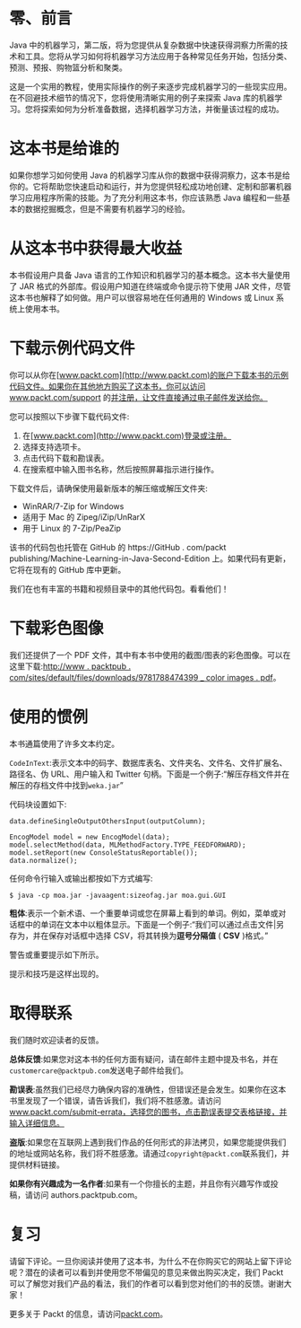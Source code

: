 

# 零、前言

Java 中的机器学习，第二版，将为您提供从复杂数据中快速获得洞察力所需的技术和工具。您将从学习如何将机器学习方法应用于各种常见任务开始，包括分类、预测、预报、购物篮分析和聚类。

这是一个实用的教程，使用实际操作的例子来逐步完成机器学习的一些现实应用。在不回避技术细节的情况下，您将使用清晰实用的例子来探索 Java 库的机器学习。您将探索如何为分析准备数据，选择机器学习方法，并衡量该过程的成功。



# 这本书是给谁的

如果你想学习如何使用 Java 的机器学习库从你的数据中获得洞察力，这本书是给你的。它将帮助您快速启动和运行，并为您提供轻松成功地创建、定制和部署机器学习应用程序所需的技能。为了充分利用这本书，你应该熟悉 Java 编程和一些基本的数据挖掘概念，但是不需要有机器学习的经验。



# 从这本书中获得最大收益

本书假设用户具备 Java 语言的工作知识和机器学习的基本概念。这本书大量使用了 JAR 格式的外部库。假设用户知道在终端或命令提示符下使用 JAR 文件，尽管这本书也解释了如何做。用户可以很容易地在任何通用的 Windows 或 Linux 系统上使用本书。



# 下载示例代码文件

你可以从你在[www.packt.com](http://www.packt.com)的账户下载本书的示例代码文件。如果你在其他地方购买了这本书，你可以访问 www.packt.com/support 的[并注册，让文件直接通过电子邮件发送给你。](http://www.packt.com/support)

您可以按照以下步骤下载代码文件:

1.  在[www.packt.com](http://www.packt.com)登录或注册。
2.  选择支持选项卡。
3.  点击代码下载和勘误表。
4.  在搜索框中输入图书名称，然后按照屏幕指示进行操作。

下载文件后，请确保使用最新版本的解压缩或解压文件夹:

*   WinRAR/7-Zip for Windows
*   适用于 Mac 的 Zipeg/iZip/UnRarX
*   用于 Linux 的 7-Zip/PeaZip

该书的代码包也托管在 GitHub 的 https://GitHub . com/packt publishing/Machine-Learning-in-Java-Second-Edition 上。如果代码有更新，它将在现有的 GitHub 库中更新。

我们在也有丰富的书籍和视频目录中的其他代码包。看看他们！



# 下载彩色图像

我们还提供了一个 PDF 文件，其中有本书中使用的截图/图表的彩色图像。可以在这里下载:[http://www . packtpub . com/sites/default/files/downloads/9781788474399 _ color images . pdf](_ColorImages.pdf)。



# 使用的惯例

本书通篇使用了许多文本约定。

`CodeInText`:表示文本中的码字、数据库表名、文件夹名、文件名、文件扩展名、路径名、伪 URL、用户输入和 Twitter 句柄。下面是一个例子:“解压存档文件并在解压的存档文件中找到`weka.jar`”

代码块设置如下:

```
data.defineSingleOutputOthersInput(outputColumn); 

EncogModel model = new EncogModel(data); 
model.selectMethod(data, MLMethodFactory.TYPE_FEEDFORWARD);
model.setReport(new ConsoleStatusReportable()); 
data.normalize(); 
```

任何命令行输入或输出都按如下方式编写:

```
$ java -cp moa.jar -javaagent:sizeofag.jar moa.gui.GUI
```

**粗体**:表示一个新术语、一个重要单词或您在屏幕上看到的单词。例如，菜单或对话框中的单词在文本中以粗体显示。下面是一个例子:“我们可以通过点击文件|另存为，并在保存对话框中选择 CSV，将其转换为**逗号分隔值** ( **CSV** )格式。”

警告或重要提示如下所示。

提示和技巧是这样出现的。



# 取得联系

我们随时欢迎读者的反馈。

**总体反馈**:如果您对这本书的任何方面有疑问，请在邮件主题中提及书名，并在`customercare@packtpub.com`发送电子邮件给我们。

**勘误表**:虽然我们已经尽力确保内容的准确性，但错误还是会发生。如果你在这本书里发现了一个错误，请告诉我们，我们将不胜感激。请访问 www.packt.com/submit-errata，选择您的图书，点击勘误表提交表格链接，并输入详细信息。

**盗版**:如果您在互联网上遇到我们作品的任何形式的非法拷贝，如果您能提供我们的地址或网站名称，我们将不胜感激。请通过`copyright@packt.com`联系我们，并提供材料链接。

**如果你有兴趣成为一名作者**:如果有一个你擅长的主题，并且你有兴趣写作或投稿，请访问 authors.packtpub.com。



# 复习

请留下评论。一旦你阅读并使用了这本书，为什么不在你购买它的网站上留下评论呢？潜在的读者可以看到并使用您不带偏见的意见来做出购买决定，我们 Packt 可以了解您对我们产品的看法，我们的作者可以看到您对他们的书的反馈。谢谢大家！

更多关于 Packt 的信息，请访问[packt.com](http://www.packt.com/)。